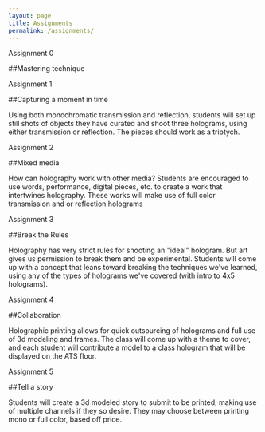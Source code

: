 ```yaml
---
layout: page
title: Assignments
permalink: /assignments/
---
```



Assignment 0

##Mastering technique

Assignment 1

##Capturing a moment in time

Using both monochromatic transmission and reflection, students will set up still shots of objects they have curated and shoot three holograms, using either transmission or reflection. The pieces should work as a triptych.

Assignment 2

##Mixed media

How can holography work with other media? Students are encouraged to use words, performance, digital pieces, etc. to create a work that intertwines holography. These works will make use of full color transmission and or reflection holograms

Assignment 3

##Break the Rules

Holography has very strict rules for shooting an "ideal" hologram. But art gives us permission to break them and be experimental. Students will come up with a concept that leans toward breaking the techniques we've learned, using any of the types of holograms we've covered (with intro to 4x5 holograms).

Assignment 4

##Collaboration

Holographic printing allows for quick outsourcing of holograms and full use of 3d modeling and frames. The class will come up with a theme to cover, and each student will contribute a model to a class hologram that will be displayed on the ATS floor.

Assignment 5

##Tell a story

Students will create a 3d modeled story to submit to be printed, making use of multiple channels if they so desire. They may choose between printing mono or full color, based off price.

